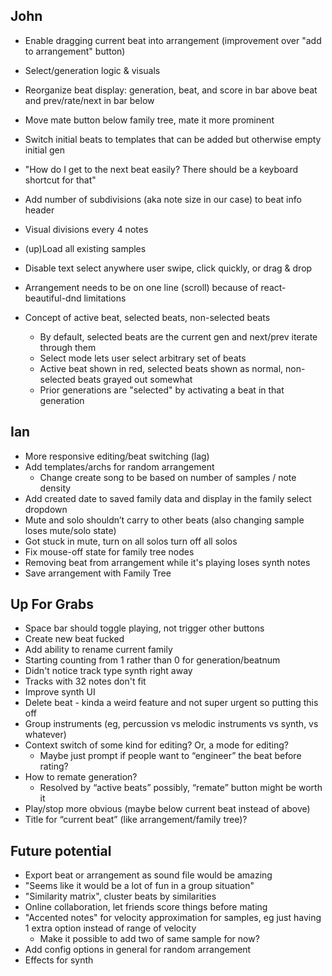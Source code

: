 John
----

* Enable dragging current beat into arrangement (improvement over "add to arrangement" button)
* Select/generation logic & visuals
* Reorganize beat display: generation, beat, and score in bar above beat and prev/rate/next in bar below
* Move mate button below family tree, mate it more prominent
* Switch initial beats to templates that can be added but otherwise empty initial gen
* "How do I get to the next beat easily? There should be a keyboard shortcut for that"
* Add number of subdivisions (aka note size in our case) to beat info header
* Visual divisions every 4 notes
* (up)Load all existing samples
* Disable text select anywhere user swipe, click quickly, or drag & drop
* Arrangement needs to be on one line (scroll) because of react-beautiful-dnd limitations

* Concept of active beat, selected beats, non-selected beats
    * By default, selected beats are the current gen and next/prev iterate through them
    * Select mode lets user select arbitrary set of beats
    * Active beat shown in red, selected beats shown as normal, non-selected beats grayed out somewhat
    * Prior generations are "selected" by activating a beat in that generation


Ian
---

* More responsive editing/beat switching (lag)
* Add templates/archs for random arrangement
    * Change create song to be based on number of samples / note density
* Add created date to saved family data and display in the family select dropdown
* Mute and solo shouldn’t carry to other beats (also changing sample loses mute/solo state)
* Got stuck in mute, turn on all solos turn off all solos
* Fix mouse-off state for family tree nodes
* Removing beat from arrangement while it's playing loses synth notes
* Save arrangement with Family Tree



Up For Grabs
------------

* Space bar should toggle playing, not trigger other buttons
* Create new beat fucked
* Add ability to rename current family
* Starting counting from 1 rather than 0 for generation/beatnum
* Didn't notice track type synth right away
* Tracks with 32 notes don't fit
* Improve synth UI
* Delete beat - kinda a weird feature and not super urgent so putting this off
* Group instruments (eg, percussion vs melodic instruments vs synth, vs whatever)
* Context switch of some kind for editing? Or, a mode for editing?
    * Maybe just prompt if people want to “engineer” the beat before rating?
* How to remate generation?
    * Resolved by “active beats” possibly, “remate” button might be worth it
* Play/stop more obvious (maybe below current beat instead of above)
* Title for “current beat” (like arrangement/family tree)?


Future potential
----------------

* Export beat or arrangement as sound file would be amazing
* "Seems like it would be a lot of fun in a group situation"
* "Similarity matrix", cluster beats by similarities
* Online collaboration, let friends score things before mating
* "Accented notes" for velocity approximation for samples, eg just having 1 extra option instead of range of velocity
    * Make it possible to add two of same sample for now?
* Add config options in general for random arrangement
* Effects for synth